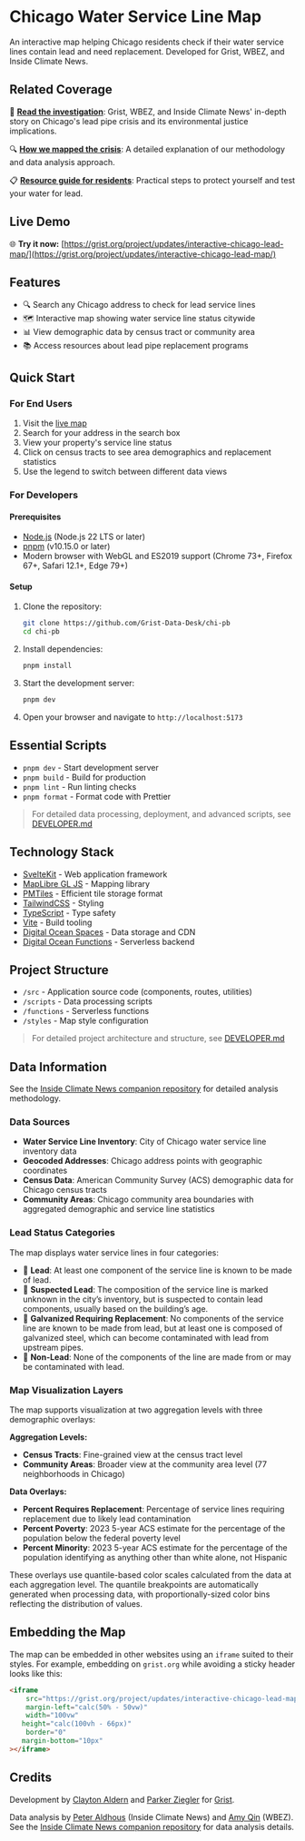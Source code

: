 # Chicago Water Service Line Map

An interactive map helping Chicago residents check if their water service lines contain lead and need replacement. Developed for Grist, WBEZ, and Inside Climate News.

## Related Coverage

📰 **[Read the investigation](https://grist.org/accountability/chicago-lead-pipe-replacement-map-health)**: Grist, WBEZ, and Inside Climate News' in-depth story on Chicago's lead pipe crisis and its environmental justice implications.

🔍 **[How we mapped the crisis](https://grist.org/accountability/how-we-mapped-chicago-lead-pipe-crisis-methods-data)**: A detailed explanation of our methodology and data analysis approach.

📋 **[Resource guide for residents](https://grist.org/accountability/chicago-lead-pipe-how-to-protect-yourself-test-water/)**: Practical steps to protect yourself and test your water for lead.

## Live Demo

🌐 **Try it now:** [https://grist.org/project/updates/interactive-chicago-lead-map/](https://grist.org/project/updates/interactive-chicago-lead-map/)

## Features

- 🔍 Search any Chicago address to check for lead service lines
- 🗺️ Interactive map showing water service line status citywide
- 📊 View demographic data by census tract or community area
- 📚 Access resources about lead pipe replacement programs

## Quick Start

### For End Users

1. Visit the [live map](https://grist.org/project/updates/interactive-chicago-lead-map/)
2. Search for your address in the search box
3. View your property's service line status
4. Click on census tracts to see area demographics and replacement statistics
5. Use the legend to switch between different data views

### For Developers

#### Prerequisites

- [Node.js](https://nodejs.org/) (Node.js 22 LTS or later)
- [pnpm](https://pnpm.io/) (v10.15.0 or later)
- Modern browser with WebGL and ES2019 support (Chrome 73+, Firefox 67+, Safari 12.1+, Edge 79+)

#### Setup

1. Clone the repository:

   ```bash
   git clone https://github.com/Grist-Data-Desk/chi-pb
   cd chi-pb
   ```

2. Install dependencies:

   ```bash
   pnpm install
   ```

3. Start the development server:

   ```bash
   pnpm dev
   ```

4. Open your browser and navigate to `http://localhost:5173`

## Essential Scripts

- `pnpm dev` - Start development server
- `pnpm build` - Build for production
- `pnpm lint` - Run linting checks
- `pnpm format` - Format code with Prettier

> For detailed data processing, deployment, and advanced scripts, see [DEVELOPER.md](./DEVELOPER.md)

## Technology Stack

- [SvelteKit](https://kit.svelte.dev/) - Web application framework
- [MapLibre GL JS](https://maplibre.org/) - Mapping library
- [PMTiles](https://github.com/protomaps/PMTiles) - Efficient tile storage format
- [TailwindCSS](https://tailwindcss.com/) - Styling
- [TypeScript](https://www.typescriptlang.org/) - Type safety
- [Vite](https://vitejs.dev/) - Build tooling
- [Digital Ocean Spaces](https://www.digitalocean.com/products/spaces) - Data storage and CDN
- [Digital Ocean Functions](https://www.digitalocean.com/products/functions) - Serverless backend

## Project Structure

- `/src` - Application source code (components, routes, utilities)
- `/scripts` - Data processing scripts
- `/functions` - Serverless functions
- `/styles` - Map style configuration

> For detailed project architecture and structure, see [DEVELOPER.md](./DEVELOPER.md)

## Data Information

See the [Inside Climate News companion repository](https://github.com/InsideClimateNews/2025-08-chicago-lead-service-lines) for detailed analysis methodology.

### Data Sources

- **Water Service Line Inventory**: City of Chicago water service line inventory data
- **Geocoded Addresses**: Chicago address points with geographic coordinates
- **Census Data**: American Community Survey (ACS) demographic data for Chicago census tracts
- **Community Areas**: Chicago community area boundaries with aggregated demographic and service line statistics

### Lead Status Categories

The map displays water service lines in four categories:

- 🔴 **Lead**: At least one component of the service line is known to be made of lead.
- 🔴 **Suspected Lead**: The composition of the service line is marked unknown in the city’s inventory, but is suspected to contain lead components, usually based on the building’s age.
- 🔴 **Galvanized Requiring Replacement**: No components of the service line are known to be made from lead, but at least one is composed of galvanized steel, which can become contaminated with lead from upstream pipes.
- 🔵 **Non-Lead**: None of the components of the line are made from or may be contaminated with lead.

### Map Visualization Layers

The map supports visualization at two aggregation levels with three demographic overlays:

**Aggregation Levels:**
- **Census Tracts**: Fine-grained view at the census tract level
- **Community Areas**: Broader view at the community area level (77 neighborhoods in Chicago)

**Data Overlays:**
- **Percent Requires Replacement**: Percentage of service lines requiring replacement due to likely lead contamination
- **Percent Poverty**: 2023 5-year ACS estimate for the percentage of the population below the federal poverty level
- **Percent Minority**: 2023 5-year ACS estimate for the percentage of the population identifying as anything other than white alone, not Hispanic

These overlays use quantile-based color scales calculated from the data at each aggregation level. The quantile breakpoints are automatically generated when processing data, with proportionally-sized color bins reflecting the distribution of values.

## Embedding the Map

The map can be embedded in other websites using an `iframe` suited to their styles. For example, embedding on `grist.org` while avoiding a sticky header looks like this:

```html
<iframe
	src="https://grist.org/project/updates/interactive-chicago-lead-map/"
	margin-left="calc(50% - 50vw)"
	width="100vw"
   height="calc(100vh - 66px)"
	border="0"
   margin-bottom="10px"
></iframe>
```

## Credits

Development by [Clayton Aldern](https://github.com/clayton-aldern) and [Parker Ziegler](https://github.com/parkerziegler) for [Grist](https://grist.org).

Data analysis by [Peter Aldhous](https://github.com/paldhous) (Inside Climate News) and [Amy Qin](https://github.com/amyq96) (WBEZ). See the [Inside Climate News companion repository](https://github.com/InsideClimateNews/2025-08-chicago-lead-service-lines) for data analysis details.
